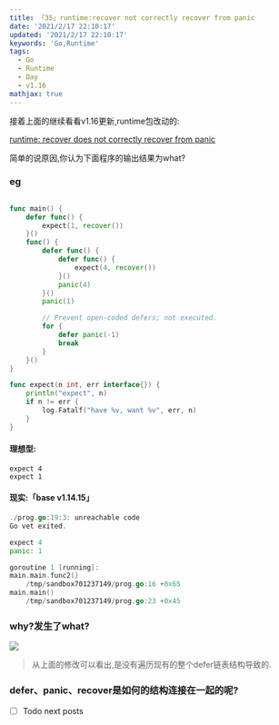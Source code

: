 ```yaml
---
title: 「35」runtime:recover not correctly recover from panic
date: '2021/2/17 22:10:17'
updated: '2021/2/17 22:10:17'
keywords: 'Go,Runtime'
tags:
  - Go
  - Runtime
  - Day
  - v1.16
mathjax: true
---
```



接着上面的继续看看v1.16更新,runtime包改动的:

[runtime: recover does not correctly recover from panic](https://github.com/golang/go/issues/43921)

简单的说原因,你认为下面程序的输出结果为what?
<!--more-->

### eg

```go

func main() {
	defer func() {
		expect(1, recover())
	}()
	func() {
		defer func() {
			defer func() {
				expect(4, recover())
			}()
			panic(4)
		}()
		panic(1)

		// Prevent open-coded defers; not executed.
		for {
			defer panic(-1)
			break
		}
	}()
}

func expect(n int, err interface{}) {
	println("expect", n)
	if n != err {
		log.Fatalf("have %v, want %v", err, n)
	}
}
```

#### 理想型:

```
expect 4
expect 1
```
#### 现实:「base v1.14.15」

```go
./prog.go:19:3: unreachable code
Go vet exited.

expect 4
panic: 1

goroutine 1 [running]:
main.main.func2()
	/tmp/sandbox701237149/prog.go:16 +0x65
main.main()
	/tmp/sandbox701237149/prog.go:23 +0x45
```

### why?发生了what?



![](https://crab-1251738482.cos.ap-guangzhou.myqcloud.com/clipboard_20210217_110058.png)

>从上面的修改可以看出,是没有遍历现有的整个defer链表结构导致的.


### defer、panic、recover是如何的结构连接在一起的呢?

- [ ] Todo next posts
